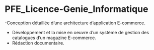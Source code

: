 # PFE_Licence-Genie_Informatique

-Conception détaillée d’une architecture d’application E-commerce.
- Développement et la mise en oeuvre d’un système de gestion des
catalogues d’un magazine E-commerce.
- Rédaction documentaire.
